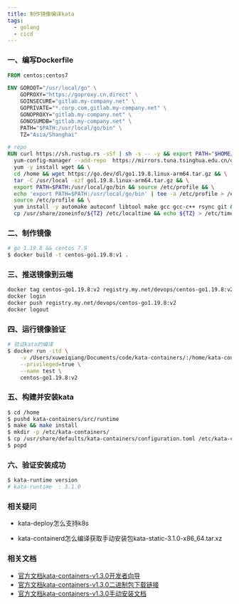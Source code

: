 ```yaml
---
title: 制作镜像编译kata
tags:
  - golang
  - cicd
---
```


### 一、编写Dockerfile

``` Dockerfile
FROM centos:centos7

ENV GOROOT="/usr/local/go" \
    GOPROXY="https://goproxy.cn,direct" \
    GOINSECURE="gitlab.my-company.net" \
    GOPRIVATE="*.corp.com,gitlab.my-company.net" \
    GONOPROXY="gitlab.my-company.net" \
    GONOSUMDB="gitlab.my-company.net" \
    PATH="$PATH:/usr/local/go/bin" \
    TZ="Asia/Shanghai"

# repo
RUN curl https://sh.rustup.rs -sSf | sh -s -- -y && export PATH="$HOME/.cargo/bin:$PATH" && \
  yum-config-manager --add-repo  https://mirrors.tuna.tsinghua.edu.cn/docker-ce/linux/centos/docker-ce.repo && \
  yum -y install wget && \
  cd /home && wget https://go.dev/dl/go1.19.8.linux-arm64.tar.gz && \
  tar -C /usr/local -xzf go1.19.8.linux-arm64.tar.gz && \
  export PATH=$PATH:/usr/local/go/bin && source /etc/profile && \
  echo 'export PATH=$PATH:/usr/local/go/bin' | tee -a /etc/profile > /etc/profile && \
  source /etc/profile && \
  yum install -y automake autoconf libtool make gcc gcc-c++ rsync git && \
  cp /usr/share/zoneinfo/${TZ} /etc/localtime && echo ${TZ} > /etc/timezone && \
```

### 二、制作镜像

``` bash
# go 1.19.8 && centos 7.9 
$ docker build -t centos-go1.19.8:v1 .
```

### 三、推送镜像到云端

``` bash
docker tag centos-go1.19.8:v2 registry.my.net/devops/centos-go1.19.8:v2
docker login
docker push registry.my.net/devops/centos-go1.19.8:v2
docker logout
```

### 四、运行镜像验证

``` bash
# 验证kata的编译
$ docker run -itd \
    -v /Users/xuweiqiang/Documents/code/kata-containers/:/home/kata-containers \
    --privileged=true \
    --name test \
    centos-go1.19.8:v2
```

### 五、构建并安装kata

``` bash
$ cd /home
$ pushd kata-containers/src/runtime
$ make && make install
$ mkdir -p /etc/kata-containers/
$ cp /usr/share/defaults/kata-containers/configuration.toml /etc/kata-containers
$ popd
```

### 六、验证安装成功

``` bash
$ kata-runtime version
# kata-runtime  : 3.1.0
```

### 相关疑问

- kata-deploy怎么支持k8s

- kata-containerd怎么编译获取手动安装包kata-static-3.1.0-x86_64.tar.xz

### 相关文档

- [官方文档kata-containers-v1.3.0开发者向导](https://github.com/kata-containers/kata-containers/blob/3.1.0/docs/Developer-Guide.md)
- [官方文档kata-containers-v1.3.0二进制包下载链接](https://github.com/kata-containers/kata-containers/releases/tag/3.1.0)
- [官方文档kata-containers-v1.3.0手动安装文档](https://github.com/kata-containers/kata-containers/blob/3.1.0/docs/install/container-manager/containerd/containerd-install.md)

